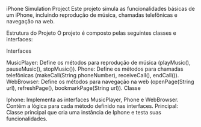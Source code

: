 iPhone Simulation Project
Este projeto simula as funcionalidades básicas de um iPhone, incluindo reprodução de música, chamadas telefônicas e navegação na web.

Estrutura do Projeto
O projeto é composto pelas seguintes classes e interfaces:

Interfaces

MusicPlayer: Define os métodos para reprodução de música (playMusic(), pauseMusic(), stopMusic()).
Phone: Define os métodos para chamadas telefônicas (makeCall(String phoneNumber), receiveCall(), endCall()).
WebBrowser: Define os métodos para navegação na web (openPage(String url), refreshPage(), bookmarkPage(String url)).
Classe

Iphone: Implementa as interfaces MusicPlayer, Phone e WebBrowser. Contém a lógica para cada método definido nas interfaces.
Principal: Classe principal que cria uma instância de Iphone e testa suas funcionalidades.
